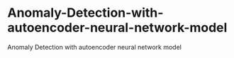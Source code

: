 # Anomaly-Detection-with-autoencoder-neural-network-model
Anomaly Detection with autoencoder neural network model
